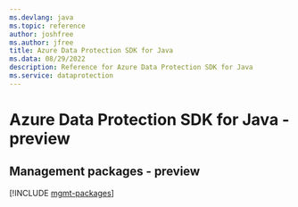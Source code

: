 ```yaml
---
ms.devlang: java
ms.topic: reference
author: joshfree
ms.author: jfree
title: Azure Data Protection SDK for Java
ms.data: 08/29/2022
description: Reference for Azure Data Protection SDK for Java
ms.service: dataprotection
---
```

# Azure Data Protection SDK for Java - preview

## Management packages - preview
[!INCLUDE [mgmt-packages](data-protection-mgmt-index.md)]